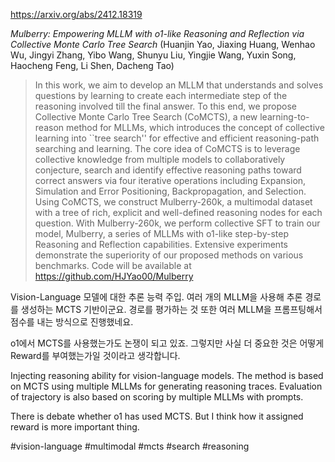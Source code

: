 https://arxiv.org/abs/2412.18319

*Mulberry: Empowering MLLM with o1-like Reasoning and Reflection via Collective Monte Carlo Tree Search* (Huanjin Yao, Jiaxing Huang, Wenhao Wu, Jingyi Zhang, Yibo Wang, Shunyu Liu, Yingjie Wang, Yuxin Song, Haocheng Feng, Li Shen, Dacheng Tao)

> In this work, we aim to develop an MLLM that understands and solves questions by learning to create each intermediate step of the reasoning involved till the final answer. To this end, we propose Collective Monte Carlo Tree Search (CoMCTS), a new learning-to-reason method for MLLMs, which introduces the concept of collective learning into ``tree search'' for effective and efficient reasoning-path searching and learning. The core idea of CoMCTS is to leverage collective knowledge from multiple models to collaboratively conjecture, search and identify effective reasoning paths toward correct answers via four iterative operations including Expansion, Simulation and Error Positioning, Backpropagation, and Selection. Using CoMCTS, we construct Mulberry-260k, a multimodal dataset with a tree of rich, explicit and well-defined reasoning nodes for each question. With Mulberry-260k, we perform collective SFT to train our model, Mulberry, a series of MLLMs with o1-like step-by-step Reasoning and Reflection capabilities. Extensive experiments demonstrate the superiority of our proposed methods on various benchmarks. Code will be available at https://github.com/HJYao00/Mulberry

Vision-Language 모델에 대한 추론 능력 주입. 여러 개의 MLLM을 사용해 추론 경로를 생성하는 MCTS 기반이군요. 경로를 평가하는 것 또한 여러 MLLM을 프롬프팅해서 점수를 내는 방식으로 진행했네요.

o1에서 MCTS를 사용했는가도 논쟁이 되고 있죠. 그렇지만 사실 더 중요한 것은 어떻게 Reward를 부여했는가일 것이라고 생각합니다.

<english>
Injecting reasoning ability for vision-language models. The method is based on MCTS using multiple MLLMs for generating reasoning traces. Evaluation of trajectory is also based on scoring by multiple MLLMs with prompts.

There is debate whether o1 has used MCTS. But I think how it assigned reward is more important thing.
</english>

#vision-language #multimodal #mcts #search #reasoning 